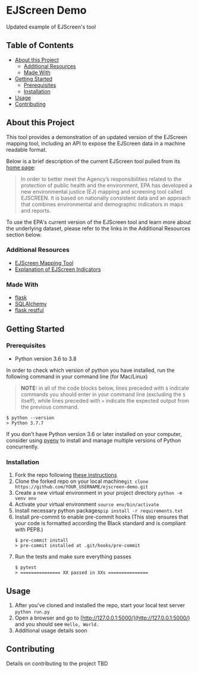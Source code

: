 # EJScreen Demo
Updated example of EJScreen's tool

## Table of Contents

- [About this Project](#overview)
  - [Additional Resources](#additional-resources)
  - [Made With](#made-with)
- [Getting Started](#getting-started)
  - [Prerequisites](#prerequisites)
  - [Installation](#installation)
- [Usage](#usage)
- [Contributing](#contributing)

## About this Project

This tool provides a demonstration of an updated version of the EJScreen mapping tool, including an API to expose the EJScreen data in a machine readable format.

Below is a brief description of the current EJScreen tool pulled from its [home page](https://www.epa.gov/ejscreen):

>In order to better meet the Agency’s responsibilities related to the protection of public health and the environment, EPA has developed a new environmental justice (EJ) mapping and screening tool called EJSCREEN. It is based on nationally consistent data and an approach that combines environmental and demographic indicators in maps and reports.

To use the EPA's current version of the EJScreen tool and learn more about the underlying dataset, please refer to the links in the Additional Resources section below.

### Additional Resources

- [EJScreen Mapping Tool](https://ejscreen.epa.gov/mapper/)
- [Explanation of EJScreen Indicators](https://www.epa.gov/ejscreen/understanding-ejscreen-results)

### Made With

- [flask](https://flask.palletsprojects.com/en/1.1.x/)
- [SQLAlchemy](https://www.sqlalchemy.org/)
- [flask restful](https://flask-restful.readthedocs.io/en/latest/)

## Getting Started

### Prerequisites

- Python version 3.6 to 3.8

In order to check which version of python you have installed, run the following command in your command line (for Mac/Linux)

> **NOTE:** in all of the code blocks below, lines preceded with `$` indicate commands you should enter in your command line (excluding the `$` itself), while lines preceded with `>` indicate the expected output from the previous command.

```
$ python --version
> Python 3.7.7
```

If you don't have Python version 3.6 or later installed on your computer, consider using [pyenv](https://github.com/pyenv/pyenv) to install and manage multiple versions of Python concurrently.

### Installation

1. Fork the repo following [these instructions](https://docs.github.com/en/github/getting-started-with-github/fork-a-repo)
1. Clone the forked repo on your local machine`git clone https://github.com/YOUR_USERNAME/ejscreen-demo.git`
1. Create a new virtual environment in your project directory `python -m venv env`
1. Activate your virtual environment `source env/bin/activate`
1. Install necessary python packages`pip install -r requirements.txt`
1. Install pre-commit to enable pre-commit hooks (This step ensures that your code is formatted according the Black standard and is compliant with PEP8.)
   ```
   $ pre-commit install
   > pre-commit installed at .git/hooks/pre-commit
   ```
1. Run the tests and make sure everything passes
   ```
   $ pytest
   > =============== XX passed in XXs ===============
   ```
## Usage

1. After you've cloned and installed the repo, start your local test server `python run.py`
1. Open a browser and go to [http://127.0.0.1:5000/](http://127.0.0.1:5000/) and you should see `Hello, World.`
1. Additional usage details soon

## Contributing

Details on contributing to the project TBD
